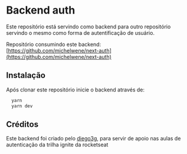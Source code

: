 # Backend auth

Este repositório está servindo como backend para outro repositório servindo o mesmo como forma de autentificação de usuário.

Repositório consumindo este backend: [https://github.com/michelwene/next-auth](https://github.com/michelwene/next-auth)

## Instalação

Após clonar este repositório inicie o backend através de:

```bash
  yarn
  yarn dev
```

## Créditos

Este backend foi criado pelo [diego3g](https://github.com/diego3g/), para servir de apoio nas aulas de autenticação da trilha ignite da rocketseat
